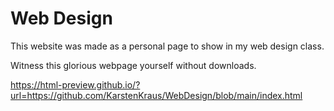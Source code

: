 # Web Design

This website was made as a personal page to show in my web design class.

Witness this glorious webpage yourself without downloads.

https://html-preview.github.io/?url=https://github.com/KarstenKraus/WebDesign/blob/main/index.html
